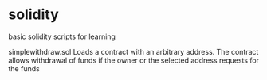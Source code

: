 # solidity
basic solidity scripts for learning

simplewithdraw.sol
Loads a contract with an arbitrary address. The contract allows withdrawal of funds if the owner or the selected address requests for the funds
